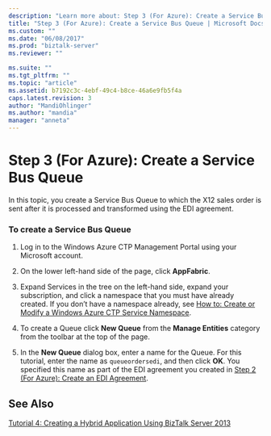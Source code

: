 ```yaml
---
description: "Learn more about: Step 3 (For Azure): Create a Service Bus Queue"
title: "Step 3 (For Azure): Create a Service Bus Queue | Microsoft Docs"
ms.custom: ""
ms.date: "06/08/2017"
ms.prod: "biztalk-server"
ms.reviewer: ""

ms.suite: ""
ms.tgt_pltfrm: ""
ms.topic: "article"
ms.assetid: b7192c3c-4ebf-49c4-b8ce-46a6e9fb5f4a
caps.latest.revision: 3
author: "MandiOhlinger"
ms.author: "mandia"
manager: "anneta"
---
```

# Step 3 (For Azure): Create a Service Bus Queue
In this topic, you create a Service Bus Queue to which the X12 sales order is sent after it is processed and transformed using the EDI agreement.

### To create a Service Bus Queue

1.  Log in to the Windows Azure CTP Management Portal using your Microsoft account.

2.  On the lower left-hand side of the page, click **AppFabric**.

3.  Expand Services in the tree on the left-hand side, expand your subscription, and click a namespace that you must have already created. If you don’t have a namespace already, see [How to: Create or Modify a Windows Azure CTP Service Namespace](https://msdn.microsoft.com/library/windowsazure/hh697699.aspx).

4.  To create a Queue click **New Queue** from the **Manage Entities** category from the toolbar at the top of the page.

5.  In the **New Queue** dialog box, enter a name for the Queue. For this tutorial, enter the name as `queueordersedi`, and then click **OK**. You specified this name as part of the EDI agreement you created in [Step 2 (For Azure): Create an EDI Agreement](../core/step-2-for-azure-create-an-edi-agreement.md).

## See Also
 [Tutorial 4: Creating a Hybrid Application Using BizTalk Server 2013](../core/tutorial-4-creating-a-hybrid-application-using-biztalk-server-2013.md)
